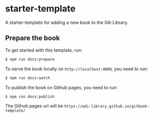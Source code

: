 # starter-template
A starter-template for adding a new book to the GA-Library.

## Prepare the book
To get started with this template, run:

```bash
$ npm run docs:prepare
```

To serve the book locally on `http://localhost:4000`, you need to run:

```bash
$ npm run docs:watch
```

To publish the book on Github pages, you need to run:

```bash
$ npm run docs:publish
```

The Github pages url will be `https://wdi-library.github.io/gitbook-template/`

